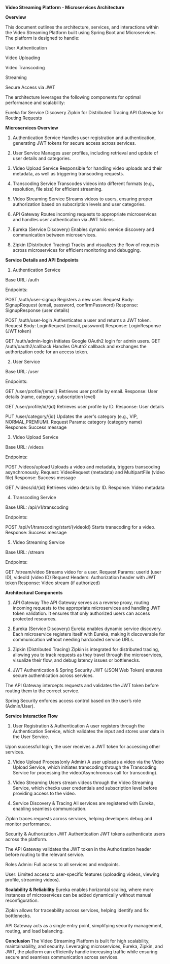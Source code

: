 **Video Streaming Platform - Microservices Architecture**



 **Overview**


This document outlines the architecture, services, and interactions within the Video Streaming Platform built using Spring Boot and Microservices. The platform is designed to handle:

User Authentication

Video Uploading

Video Transcoding

Streaming

Secure Access via JWT

The architecture leverages the following components for optimal performance and scalability:

Eureka for Service Discovery
Zipkin for Distributed Tracing
API Gateway for Routing Requests

**Microservices Overview**

1. Authentication Service
Handles user registration and authentication, generating JWT tokens for secure access across services.

2. User Service
Manages user profiles, including retrieval and update of user details and categories.

3. Video Upload Service
Responsible for handling video uploads and their metadata, as well as triggering transcoding requests.

4. Transcoding Service
Transcodes videos into different formats (e.g., resolution, file size) for efficient streaming.

5. Video Streaming Service
Streams videos to users, ensuring proper authorization based on subscription levels and user categories.

6. API Gateway
Routes incoming requests to appropriate microservices and handles user authentication via JWT tokens.

7. Eureka (Service Discovery)
Enables dynamic service discovery and communication between microservices.

8. Zipkin (Distributed Tracing)
Tracks and visualizes the flow of requests across microservices for efficient monitoring and debugging.

**Service Details and API Endpoints**

1. Authentication Service
   
Base URL: /auth

Endpoints:

POST /auth/user-signup
Registers a new user.
Request Body: SignupRequest (email, password, confirmPassword)
Response: SignupResponse (user details)

POST /auth/user-login
Authenticates a user and returns a JWT token.
Request Body: LoginRequest (email, password)
Response: LoginResponse (JWT token)

GET /auth/admin-login
Initiates Google OAuth2 login for admin users.
GET /auth/oauth2/callback
Handles OAuth2 callback and exchanges the authorization code for an access token.

2. User Service
   
Base URL: /user

Endpoints:

GET /user/profile/{email}
Retrieves user profile by email.
Response: User details (name, category, subscription level)

GET /user/profile/id/{id}
Retrieves user profile by ID.
Response: User details

PUT /user/category/{id}
Updates the user's category (e.g., VIP, NORMAL,PREMIUM).
Request Params: category (category name)
Response: Success message

3. Video Upload Service
   
Base URL: /videos

Endpoints:

POST /videos/upload
Uploads a video and metadata, triggers transcoding asynchronously.
Request: VideoRequest (metadata) and MultipartFile (video file)
Response: Success message

GET /videos/id/{id}
Retrieves video details by ID.
Response: Video metadata

4. Transcoding Service
   
Base URL: /api/v1/transcoding

Endpoints:

POST /api/v1/transcoding/start/{videoId}
Starts transcoding for a video.
Response: Success message

5. Video Streaming Service
   
Base URL: /stream

Endpoints:

GET /stream/video
Streams video for a user.
Request Params: userId (user ID), videoId (video ID)
Request Headers: Authorization header with JWT token
Response: Video stream (if authorized)

**Architectural Components**
1. API Gateway
The API Gateway serves as a reverse proxy, routing incoming requests to the appropriate microservices and handling JWT token validation. It ensures that only authorized users can access protected resources.

2. Eureka (Service Discovery)
Eureka enables dynamic service discovery. Each microservice registers itself with Eureka, making it discoverable for communication without needing hardcoded service URLs.

3. Zipkin (Distributed Tracing)
Zipkin is integrated for distributed tracing, allowing you to track requests as they travel through the microservices, visualize their flow, and debug latency issues or bottlenecks.

4. JWT Authentication & Spring Security
JWT (JSON Web Token) ensures secure authentication across services.

The API Gateway intercepts requests and validates the JWT token before routing them to the correct service.

Spring Security enforces access control based on the user’s role (Admin/User).

**Service Interaction Flow**
1. User Registration & Authentication
A user registers through the Authentication Service, which validates the input and stores user data in the User Service.

Upon successful login, the user receives a JWT token for accessing other services.

2. Video Upload Process(only Admin)
A user uploads a video via the Video Upload Service, which initiates transcoding through the Transcoding Service for processing the video(Asynchronous call for transcoding).

3. Video Streaming
Users stream videos through the Video Streaming Service, which checks user credentials and subscription level before providing access to the video.

4. Service Discovery & Tracing
All services are registered with Eureka, enabling seamless communication.

Zipkin traces requests across services, helping developers debug and monitor performance.

Security & Authorization
JWT Authentication
JWT tokens authenticate users across the platform.

The API Gateway validates the JWT token in the Authorization header before routing to the relevant service.

Roles
Admin: Full access to all services and endpoints.

User: Limited access to user-specific features (uploading videos, viewing profile, streaming videos).

**Scalability & Reliability**
Eureka enables horizontal scaling, where more instances of microservices can be added dynamically without manual reconfiguration.

Zipkin allows for traceability across services, helping identify and fix bottlenecks.

API Gateway acts as a single entry point, simplifying security management, routing, and load balancing.

**Conclusion**
The Video Streaming Platform is built for high scalability, maintainability, and security. Leveraging microservices, Eureka, Zipkin, and JWT, the platform can efficiently handle increasing traffic while ensuring secure and seamless communication across services.
